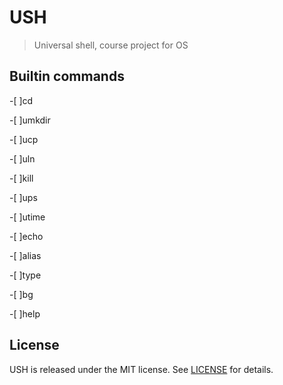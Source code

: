# USH
> Universal shell, course project for OS



## Builtin commands

-[ ]cd

-[ ]umkdir

-[ ]ucp

-[ ]uln

-[ ]kill

-[ ]ups

-[ ]utime

-[ ]echo

-[ ]alias

-[ ]type

-[ ]bg

-[ ]help



## License

USH is released under the MIT license. See [LICENSE](LICENSE) for details.